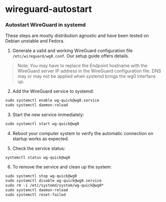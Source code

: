 # wireguard-autostart

### Autostart WireGuard in systemd
These steps are mostly distribution agnostic and have been tested on Debian unstable and Fedora.

1. Generate a valid and working WireGuard configuration file `/etc/wireguard/wg0.conf`. Our setup guide offers details.

>Note: You may have to replace the Endpoint hostname with the WireGuard server IP address in the WireGuard configuration file. DNS may or may not be applied when systemd brings the wg0 interface up.

2. Add the WireGuard service to systemd:
```patch
sudo systemctl enable wg-quick@wg0.service
sudo systemctl daemon-reload
```

3. Start the new service immediately:
```patch
sudo systemctl start wg-quick@wg0
```

4. Reboot your computer system to verify the automatic connection on startup works as expected.

5. Check the service status:
```
systemctl status wg-quick@wg0
```

6. To remove the service and clean up the system:
```patch
sudo systemctl stop wg-quick@wg0
sudo systemctl disable wg-quick@wg0.service
sudo rm -i /etc/systemd/system/wg-quick@wg0*
sudo systemctl daemon-reload
sudo systemctl reset-failed
```
